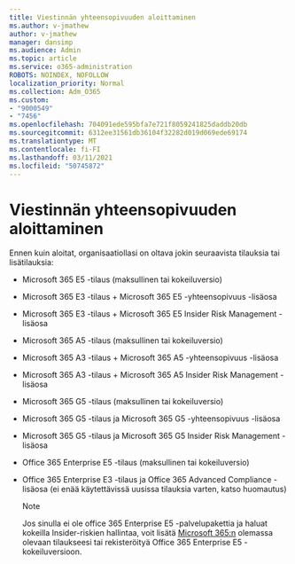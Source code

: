 ```yaml
---
title: Viestinnän yhteensopivuuden aloittaminen
ms.author: v-jmathew
author: v-jmathew
manager: dansimp
ms.audience: Admin
ms.topic: article
ms.service: o365-administration
ROBOTS: NOINDEX, NOFOLLOW
localization_priority: Normal
ms.collection: Adm_O365
ms.custom:
- "9000549"
- "7456"
ms.openlocfilehash: 704091ede595bfa7e721f8059241825daddb20db
ms.sourcegitcommit: 6312ee31561db36104f32282d019d069ede69174
ms.translationtype: MT
ms.contentlocale: fi-FI
ms.lasthandoff: 03/11/2021
ms.locfileid: "50745872"
---
```

# <a name="get-started-with-communication-compliance"></a>Viestinnän yhteensopivuuden aloittaminen

Ennen kuin aloitat, organisaatiollasi on oltava jokin seuraavista tilauksia tai lisätilauksia:

* Microsoft 365 E5 -tilaus (maksullinen tai kokeiluversio)
* Microsoft 365 E3 -tilaus + Microsoft 365 E5 -yhteensopivuus -lisäosa
* Microsoft 365 E3 -tilaus + Microsoft 365 E5 Insider Risk Management -lisäosa
* Microsoft 365 A5 -tilaus (maksullinen tai kokeiluversio)
* Microsoft 365 A3 -tilaus + Microsoft 365 A5 -yhteensopivuus -lisäosa
* Microsoft 365 A3 -tilaus + Microsoft 365 A5 Insider Risk Management -lisäosa
* Microsoft 365 G5 -tilaus (maksullinen tai kokeiluversio)
* Microsoft 365 G5 -tilaus ja Microsoft 365 G5 -yhteensopivuus -lisäosa
* Microsoft 365 G5 -tilaus ja Microsoft 365 G5 Insider Risk Management -lisäosa
* Office 365 Enterprise E5 -tilaus (maksullinen tai kokeiluversio)
* Office 365 Enterprise E3 -tilaus ja Office 365 Advanced Compliance -lisäosa (ei enää käytettävissä uusissa tilauksia varten, katso huomautus)

    > [!NOTE]
    > Jos sinulla ei ole office 365 Enterprise E5 -palvelupakettia ja haluat kokeilla Insider-riskien hallintaa, voit lisätä [Microsoft 365:n](https://go.microsoft.com/fwlink/?linkid=2130508) olemassa olevaan tilaukseesi tai rekisteröityä Office 365 Enterprise E5 -kokeiluversioon.
